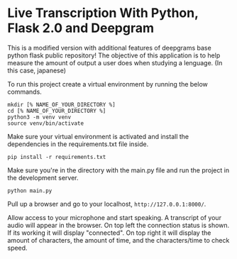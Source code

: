 # Live Transcription With Python, Flask 2.0 and Deepgram

This is a modified version with additional features of deepgrams base python flask public repository!
The objective of this application is to help measure the amount of output a user does when studying a lenguage. (In this case, japanese)

To run this project create a virtual environment by running the below commands.
```
mkdir [% NAME_OF_YOUR_DIRECTORY %]
cd [% NAME_OF_YOUR_DIRECTORY %]
python3 -m venv venv
source venv/bin/activate
```

Make sure your virtual environment is activated and install the dependencies in the requirements.txt file inside.

`pip install -r requirements.txt`

Make sure you're in the directory with the main.py file and run the project in the development server.

`python main.py`

Pull up a browser and go to your localhost, `http://127.0.0.1:8000/`.

Allow access to your microphone and start speaking. A transcript of your audio will appear in the browser.
On top left the connection status is shown. If its working it will display "connected".
On top right it will display the amount of characters, the amount of time, and the characters/time to check speed.
